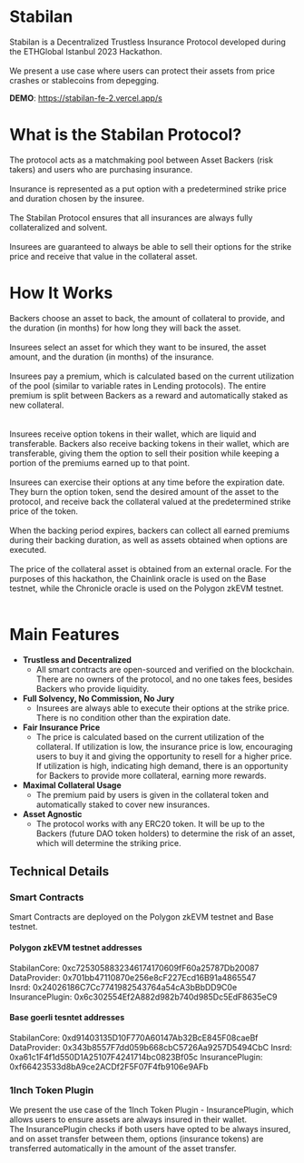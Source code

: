 # Stabilan

Stabilan is a Decentralized Trustless Insurance Protocol developed during the ETHGlobal Istanbul 2023 Hackathon.<br/>
<br/>
We present a use case where users can protect their assets from price crashes or stablecoins from depegging.<br/>

**DEMO**: https://stabilan-fe-2.vercel.app/s

# What is the Stabilan Protocol?

The protocol acts as a matchmaking pool between Asset Backers (risk takers) and users who are purchasing insurance.<br/>
<br/>
Insurance is represented as a put option with a predetermined strike price and duration chosen by the insuree.<br/>
<br/>
The Stabilan Protocol ensures that all insurances are always fully collateralized and solvent.<br/>
<br/>
Insurees are guaranteed to always be able to sell their options for the strike price and receive that value in the collateral asset.<br/>

# How It Works
Backers choose an asset to back, the amount of collateral to provide, and the duration (in months) for how long they will back the asset.<br/><br/>
Insurees select an asset for which they want to be insured, the asset amount, and the duration (in months) of the insurance.<br/><br/>
Insurees pay a premium, which is calculated based on the current utilization of the pool (similar to variable rates in Lending protocols). The entire premium is split between Backers as a reward and automatically staked as new collateral.<br/><br/>
<br/>
Insurees receive option tokens in their wallet, which are liquid and transferable. Backers also receive backing tokens in their wallet, which are transferable, giving them the option to sell their position while keeping a portion of the premiums earned up to that point.<br/>
<br/>
Insurees can exercise their options at any time before the expiration date. They burn the option token, send the desired amount of the asset to the protocol, and receive back the collateral valued at the predetermined strike price of the token.<br/>
<br/>
When the backing period expires, backers can collect all earned premiums during their backing duration, as well as assets obtained when options are executed.<br/>
<br/>
The price of the collateral asset is obtained from an external oracle. For the purposes of this hackathon, the Chainlink oracle is used on the Base testnet, while the Chronicle oracle is used on the Polygon zkEVM testnet.<br/>
<br/>

# Main Features
- **Trustless and Decentralized**
  - All smart contracts are open-sourced and verified on the blockchain. There are no owners of the protocol, and no one takes fees, besides Backers who provide liquidity.
- **Full Solvency, No Commission, No Jury**
  - Insurees are always able to execute their options at the strike price. There is no condition other than the expiration date.
- **Fair Insurance Price**
  - The price is calculated based on the current utilization of the collateral. If utilization is low, the insurance price is low, encouraging users to buy it and giving the opportunity to resell for a higher price. If utilization is high, indicating high demand, there is an opportunity for Backers to provide more collateral, earning more rewards.
- **Maximal Collateral Usage**
  - The premium paid by users is given in the collateral token and automatically staked to cover new insurances.
- **Asset Agnostic**
  - The protocol works with any ERC20 token. It will be up to the Backers (future DAO token holders) to determine the risk of an asset, which will determine the striking price.

## Technical Details

### Smart Contracts

Smart Contracts are deployed on the Polygon zkEVM testnet and Base testnet.<br/>

#### Polygon zkEVM testnet addresses

StabilanCore:  0xc7253058832346174170609fF60a25787Db20087<br/>
DataProvider:  0x701bb47110870e256e8cF227Ecd16B91a4865547<br/>
Insrd:  0x24026186C7Cc7741982543764a54cA3bBbDD9C0e<br/>
InsurancePlugin:  0x6c302554Ef2A882d982b740d985Dc5EdF8635eC9<br/>

#### Base goerli tesntet addresses

StabilanCore:  0xd91403135D10F770A60147Ab32BcE845F08caeBf
DataProvider:  0x343b8557F7dd059b668cbC5726Aa9257D5494CbC
Insrd:  0xa61c1F4f1d550D1A25107F4241714bc0823Bf05c
InsurancePlugin:  0xf66423533d8bA9ce2ACDf2F5F07F4fb9106e9AFb


### 1Inch Token Plugin
We present the use case of the 1Inch Token Plugin - InsurancePlugin, which allows users to ensure assets are always insured in their wallet.<br/>
The InsurancePlugin checks if both users have opted to be always insured, and on asset transfer between them, options (insurance tokens) are transferred automatically in the amount of the asset transfer.<br/>






